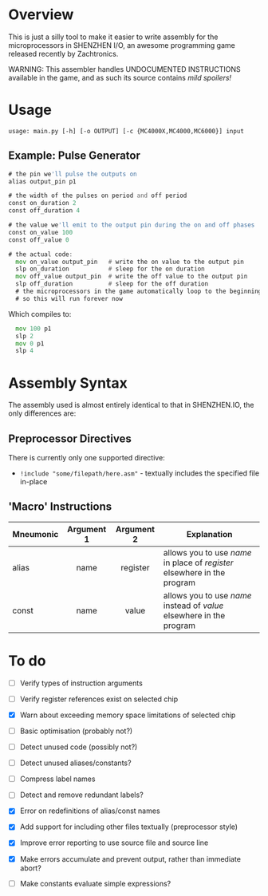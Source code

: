 
# Overview

This is just a silly tool to make it easier to write assembly for the microprocessors in SHENZHEN I/O,
an awesome programming game released recently by Zachtronics.

WARNING: This assembler handles UNDOCUMENTED INSTRUCTIONS available in the game, and as such its
source contains *mild spoilers!*

# Usage

`usage: main.py [-h] [-o OUTPUT] [-c {MC4000X,MC4000,MC6000}] input`

## Example: Pulse Generator

```asm
# the pin we'll pulse the outputs on
alias output_pin p1

# the width of the pulses on period and off period
const on_duration 2
const off_duration 4

# the value we'll emit to the output pin during the on and off phases
const on_value 100
const off_value 0

# the actual code:
  mov on_value output_pin   # write the on value to the output pin
  slp on_duration           # sleep for the on duration
  mov off_value output_pin  # write the off value to the output pin
  slp off_duration          # sleep for the off duration
  # the microprocessors in the game automatically loop to the beginning
  # so this will run forever now
```

Which compiles to:

```asm
  mov 100 p1
  slp 2
  mov 0 p1
  slp 4
```

# Assembly Syntax

The assembly used is almost entirely identical to that in SHENZHEN.IO, the only differences are:

## Preprocessor Directives

There is currently only one supported directive:

- `!include "some/filepath/here.asm"` - textually includes the specified file in-place

## 'Macro' Instructions

| Mneumonic | Argument 1 | Argument 2 | Explanation
| --------- |:----------:|:----------:| -----------
| alias     | name       | register   | allows you to use *name* in place of *register* elsewhere in the program
| const     | name       | value      | allows you to use *name* instead of *value* elsewhere in the program

# To do

- [ ] Verify types of instruction arguments
- [ ] Verify register references exist on selected chip
- [x] Warn about exceeding memory space limitations of selected chip
- [ ] Basic optimisation (probably not?)
- [ ] Detect unused code (possibly not?)
- [ ] Detect unused aliases/constants?
- [ ] Compress label names
- [ ] Detect and remove redundant labels?
- [x] Error on redefinitions of alias/const names
- [x] Add support for including other files textually (preprocessor style)
- [x] Improve error reporting to use source file and source line
- [x] Make errors accumulate and prevent output, rather than immediate abort?
- [ ] Make constants evaluate simple expressions?

